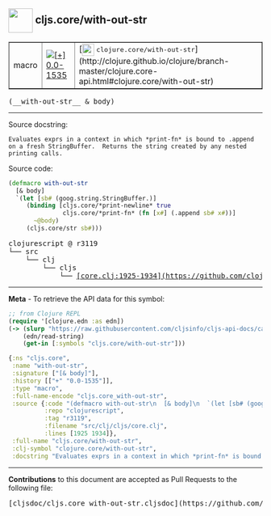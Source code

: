 ## <img width="48px" valign="middle" src="http://i.imgur.com/Hi20huC.png"> cljs.core/with-out-str

 <table border="1">
<tr>

<td>macro</td>
<td><a href="https://github.com/cljsinfo/cljs-api-docs/tree/0.0-1535"><img valign="middle" alt="[+] 0.0-1535" src="https://img.shields.io/badge/+-0.0--1535-lightgrey.svg"></a> </td>
<td>
[<img height="24px" valign="middle" src="http://i.imgur.com/1GjPKvB.png"> <samp>clojure.core/with-out-str</samp>](http://clojure.github.io/clojure/branch-master/clojure.core-api.html#clojure.core/with-out-str)
</td>
</tr>
</table>

 <samp>
(__with-out-str__ & body)<br>
</samp>

---




Source docstring:

```
Evaluates exprs in a context in which *print-fn* is bound to .append
on a fresh StringBuffer.  Returns the string created by any nested
printing calls.
```

Source code:

```clj
(defmacro with-out-str
  [& body]
  `(let [sb# (goog.string.StringBuffer.)]
     (binding [cljs.core/*print-newline* true
               cljs.core/*print-fn* (fn [x#] (.append sb# x#))]
       ~@body)
     (cljs.core/str sb#)))
```

 <pre>
clojurescript @ r3119
└── src
    └── clj
        └── cljs
            └── <ins>[core.clj:1925-1934](https://github.com/clojure/clojurescript/blob/r3119/src/clj/cljs/core.clj#L1925-L1934)</ins>
</pre>


---

__Meta__ - To retrieve the API data for this symbol:

```clj
;; from Clojure REPL
(require '[clojure.edn :as edn])
(-> (slurp "https://raw.githubusercontent.com/cljsinfo/cljs-api-docs/catalog/cljs-api.edn")
    (edn/read-string)
    (get-in [:symbols "cljs.core/with-out-str"]))
```

```clj
{:ns "cljs.core",
 :name "with-out-str",
 :signature ["[& body]"],
 :history [["+" "0.0-1535"]],
 :type "macro",
 :full-name-encode "cljs.core_with-out-str",
 :source {:code "(defmacro with-out-str\n  [& body]\n  `(let [sb# (goog.string.StringBuffer.)]\n     (binding [cljs.core/*print-newline* true\n               cljs.core/*print-fn* (fn [x#] (.append sb# x#))]\n       ~@body)\n     (cljs.core/str sb#)))",
          :repo "clojurescript",
          :tag "r3119",
          :filename "src/clj/cljs/core.clj",
          :lines [1925 1934]},
 :full-name "cljs.core/with-out-str",
 :clj-symbol "clojure.core/with-out-str",
 :docstring "Evaluates exprs in a context in which *print-fn* is bound to .append\non a fresh StringBuffer.  Returns the string created by any nested\nprinting calls."}

```

---

__Contributions__ to this document are accepted as Pull Requests to the following file:

 <pre>
[cljsdoc/cljs.core_with-out-str.cljsdoc](https://github.com/cljsinfo/cljs-api-docs/blob/master/cljsdoc/cljs.core_with-out-str.cljsdoc)
</pre>

